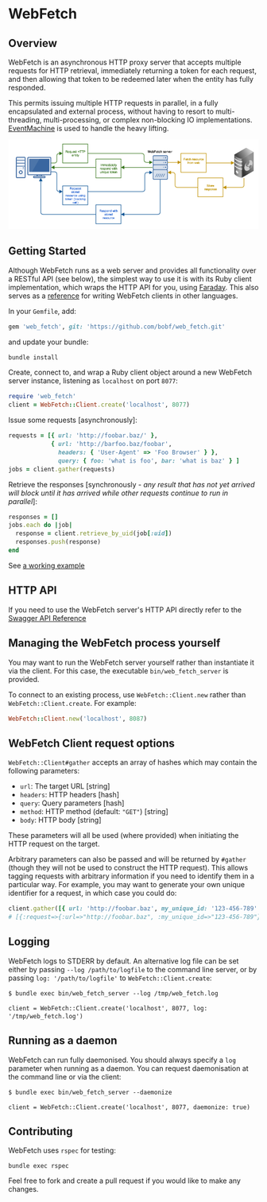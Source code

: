 # WebFetch

## Overview

WebFetch is an asynchronous HTTP proxy server that accepts multiple requests for HTTP retrieval, immediately returning a token for each request, and then allowing that token to be redeemed later when the entity has fully responded.

This permits issuing multiple HTTP requests in parallel, in a fully encapsulated and external process, without having to resort to multi-threading, multi-processing, or complex non-blocking IO implementations.  [EventMachine][1] is used to handle the heavy lifting.

![WebFetch architecture][2]

## Getting Started

Although WebFetch runs as a web server and provides all functionality over a RESTful API (see below), the simplest way to use it is with its Ruby client implementation, which wraps the HTTP API for you, using [Faraday][3]. This also serves as a [reference][4] for writing WebFetch clients in other languages.

In your `Gemfile`, add:

``` ruby
gem 'web_fetch', git: 'https://github.com/bobf/web_fetch.git'
```

and update your bundle:

``` ruby
bundle install
```

Create, connect to, and wrap a Ruby client object around a new WebFetch server instance, listening as `localhost` on port `8077`:

``` ruby
require 'web_fetch'
client = WebFetch::Client.create('localhost', 8077)
```

Issue some requests [asynchronously]:

``` ruby
requests = [{ url: 'http://foobar.baz/' },
            { url: 'http://barfoo.baz/foobar',
              headers: { 'User-Agent' => 'Foo Browser' } },
              query: { foo: 'what is foo', bar: 'what is baz' } ]
jobs = client.gather(requests)
```

Retrieve the responses [synchronously - *any result that has not yet arrived will block until it has arrived while other requests continue to run in parallel*]:

``` ruby
responses = []
jobs.each do |job|
  response = client.retrieve_by_uid(job[:uid])
  responses.push(response)
end
```

See [a working example][5]

## HTTP API

If you need to use the WebFetch server's HTTP API directly refer to the [Swagger API Reference][6]

## Managing the WebFetch process yourself

You may want to run the WebFetch server yourself rather than instantiate it via the client. For this case, the executable `bin/web_fetch_server` is provided.

To connect to an existing process, use `WebFetch::Client.new` rather than `WebFetch::Client.create`. For example:

``` ruby
WebFetch::Client.new('localhost', 8087)
```

## WebFetch Client request options

`WebFetch::Client#gather` accepts an array of hashes which may contain the following parameters:

  * `url`: The target URL [string]
  * `headers`: HTTP headers [hash]
  * `query`: Query parameters [hash]
  * `method`: HTTP method (default: `"GET"`) [string]
  * `body`: HTTP body [string]

These parameters will all be used (where provided) when initiating the HTTP request on the target.

Arbitrary parameters can also be passed and will be returned by `#gather` (though they will not be used to construct the HTTP request). This allows tagging requests with arbitrary information if you need to identify them in a particular way. For example, you may want to generate your own unique identifier for a request, in which case you could do:

``` ruby
client.gather([{ url: 'http://foobar.baz', my_unique_id: '123-456-789' }])
# [{:request=>{:url=>"http://foobar.baz", :my_unique_id=>"123-456-789"}, :hash=>"7c511911d16e1072363fa1653bdd93df65208901", :uid=>"1fb4ee7a-9fc0-4896-9af2-7cbdf234a468"}]
```

## Logging

WebFetch logs to STDERR by default. An alternative log file can be set either
by passing `--log /path/to/logfile` to the command line server, or by passing
`log: '/path/to/logfile'` to `WebFetch::Client.create`:

```
$ bundle exec bin/web_fetch_server --log /tmp/web_fetch.log
```

```
client = WebFetch::Client.create('localhost', 8077, log: '/tmp/web_fetch.log')
```

## Running as a daemon

WebFetch can run fully daemonised. You should always specify a `log` parameter
when running as a daemon. You can request daemonisation at the command line or
via the client:

```
$ bundle exec bin/web_fetch_server --daemonize
```

```
client = WebFetch::Client.create('localhost', 8077, daemonize: true)
```

## Contributing

WebFetch uses `rspec` for testing:

```
bundle exec rspec
```

Feel free to fork and create a pull request if you would like to make any changes.

[1]: https://github.com/eventmachine/eventmachine
[2]: doc/web_fetch_architecture.png
[3]: https://github.com/lostisland/faraday
[4]: lib/web_fetch/client.rb
[5]: doc/client_example.rb
[6]: swagger.yaml
